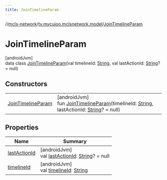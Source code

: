 ```yaml
---
title: JoinTimelineParam
---
```

//[mcls-network](../../../index.html)/[tv.mycujoo.mclsnetwork.model](../index.html)/[JoinTimelineParam](index.html)



# JoinTimelineParam



[androidJvm]\
data class [JoinTimelineParam](index.html)(val timelineId: [String](https://kotlinlang.org/api/latest/jvm/stdlib/kotlin/-string/index.html), val lastActionId: [String](https://kotlinlang.org/api/latest/jvm/stdlib/kotlin/-string/index.html)? = null)



## Constructors


| | |
|---|---|
| [JoinTimelineParam](-join-timeline-param.html) | [androidJvm]<br>fun [JoinTimelineParam](-join-timeline-param.html)(timelineId: [String](https://kotlinlang.org/api/latest/jvm/stdlib/kotlin/-string/index.html), lastActionId: [String](https://kotlinlang.org/api/latest/jvm/stdlib/kotlin/-string/index.html)? = null) |


## Properties


| Name | Summary |
|---|---|
| [lastActionId](last-action-id.html) | [androidJvm]<br>val [lastActionId](last-action-id.html): [String](https://kotlinlang.org/api/latest/jvm/stdlib/kotlin/-string/index.html)? = null |
| [timelineId](timeline-id.html) | [androidJvm]<br>val [timelineId](timeline-id.html): [String](https://kotlinlang.org/api/latest/jvm/stdlib/kotlin/-string/index.html) |

